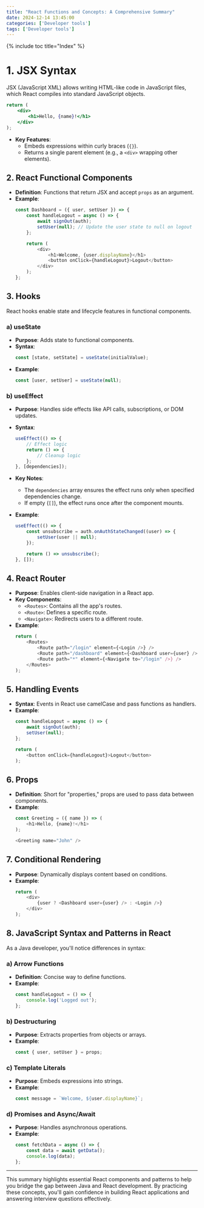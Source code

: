 ```yaml
---
title: "React Functions and Concepts: A Comprehensive Summary"
date: 2024-12-14 13:45:00
categories: ['Developer tools']
tags: ['Developer tools']
---
```

{% include toc title="Index" %}


# 1. **JSX Syntax**
JSX (JavaScript XML) allows writing HTML-like code in JavaScript files, which React compiles into standard JavaScript objects.
  ```jsx
  return (
      <div>
          <h1>Hello, {name}!</h1>
      </div>
  );
  ```
- **Key Features**:
    - Embeds expressions within curly braces (`{}`).
    - Returns a single parent element (e.g., a `<div>` wrapping other elements).

## 2. **React Functional Components**
- **Definition**: Functions that return JSX and accept `props` as an argument.
- **Example**:
  ```javascript
  const Dashboard = ({ user, setUser }) => {
      const handleLogout = async () => {
          await signOut(auth);
          setUser(null); // Update the user state to null on logout
      };

      return (
          <div>
              <h1>Welcome, {user.displayName}</h1>
              <button onClick={handleLogout}>Logout</button>
          </div>
      );
  };
  ```

## 3. **Hooks**
React hooks enable state and lifecycle features in functional components.

### a) **useState**
- **Purpose**: Adds state to functional components.
- **Syntax**:
  ```javascript
  const [state, setState] = useState(initialValue);
  ```
- **Example**:
  ```javascript
  const [user, setUser] = useState(null);
  ```

### b) **useEffect**
- **Purpose**: Handles side effects like API calls, subscriptions, or DOM updates.
- **Syntax**:
  ```javascript
  useEffect(() => {
      // Effect logic
      return () => {
          // Cleanup logic
      };
  }, [dependencies]);
  ```
- **Key Notes**:
    - The `dependencies` array ensures the effect runs only when specified dependencies change.
    - If empty (`[]`), the effect runs once after the component mounts.

- **Example**:
  ```javascript
  useEffect(() => {
      const unsubscribe = auth.onAuthStateChanged((user) => {
          setUser(user || null);
      });

      return () => unsubscribe();
  }, []);
  ```

## 4. **React Router**
- **Purpose**: Enables client-side navigation in a React app.
- **Key Components**:
    - `<Routes>`: Contains all the app's routes.
    - `<Route>`: Defines a specific route.
    - `<Navigate>`: Redirects users to a different route.
- **Example**:
  ```javascript
  return (
      <Routes>
          <Route path="/login" element={<Login />} />
          <Route path="/dashboard" element={<Dashboard user={user} />} />
          <Route path="*" element={<Navigate to="/login" />} />
      </Routes>
  );
  ```

## 5. **Handling Events**
- **Syntax**: Events in React use camelCase and pass functions as handlers.
- **Example**:
  ```javascript
  const handleLogout = async () => {
      await signOut(auth);
      setUser(null);
  };

  return (
      <button onClick={handleLogout}>Logout</button>
  );
  ```

## 6. **Props**
- **Definition**: Short for "properties," props are used to pass data between components.
- **Example**:
  ```javascript
  const Greeting = ({ name }) => (
      <h1>Hello, {name}!</h1>
  );

  <Greeting name="John" />
  ```

## 7. **Conditional Rendering**
- **Purpose**: Dynamically displays content based on conditions.
- **Example**:
  ```javascript
  return (
      <div>
          {user ? <Dashboard user={user} /> : <Login />}
      </div>
  );
  ```

## 8. **JavaScript Syntax and Patterns in React**
As a Java developer, you'll notice differences in syntax:

### a) **Arrow Functions**
- **Definition**: Concise way to define functions.
- **Example**:
  ```javascript
  const handleLogout = () => {
      console.log('Logged out');
  };
  ```

### b) **Destructuring**
- **Purpose**: Extracts properties from objects or arrays.
- **Example**:
  ```javascript
  const { user, setUser } = props;
  ```

### c) **Template Literals**
- **Purpose**: Embeds expressions into strings.
- **Example**:
  ```javascript
  const message = `Welcome, ${user.displayName}`;
  ```

### d) **Promises and Async/Await**
- **Purpose**: Handles asynchronous operations.
- **Example**:
  ```javascript
  const fetchData = async () => {
      const data = await getData();
      console.log(data);
  };
  ```

---

This summary highlights essential React components and patterns to help you bridge the gap between Java and React development. By practicing these concepts, you'll gain confidence in building React applications and answering interview questions effectively.

